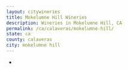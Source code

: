 ```yaml
---
layout: citywineries
title: Mokelumne Hill Wineries
description: Wineries in Mokelumne Hill, CA
permalink: /ca/calaveras/mokelumne-hill/
state: ca
county: calaveras
city: mokelumne hill
---
```

-
